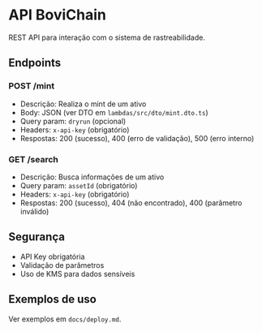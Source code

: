 # API BoviChain

REST API para interação com o sistema de rastreabilidade.

## Endpoints

### POST /mint
- Descrição: Realiza o mint de um ativo
- Body: JSON (ver DTO em `lambdas/src/dto/mint.dto.ts`)
- Query param: `dryrun` (opcional)
- Headers: `x-api-key` (obrigatório)
- Respostas: 200 (sucesso), 400 (erro de validação), 500 (erro interno)

### GET /search
- Descrição: Busca informações de um ativo
- Query param: `assetId` (obrigatório)
- Headers: `x-api-key` (obrigatório)
- Respostas: 200 (sucesso), 404 (não encontrado), 400 (parâmetro inválido)

## Segurança
- API Key obrigatória
- Validação de parâmetros
- Uso de KMS para dados sensíveis

## Exemplos de uso
Ver exemplos em `docs/deploy.md`.
